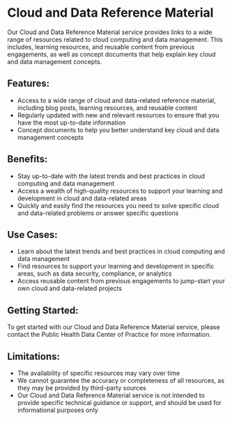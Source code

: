 # Cloud and Data Reference Material

Our Cloud and Data Reference Material service provides links to a wide range of resources related to cloud computing and data management. This includes, learning resources, and reusable content from previous engagements, as well as concept documents that help explain key cloud and data management concepts.

## Features:

- Access to a wide range of cloud and data-related reference material, including blog posts, learning resources, and reusable content
- Regularly updated with new and relevant resources to ensure that you have the most up-to-date information
- Concept documents to help you better understand key cloud and data management concepts

## Benefits:

- Stay up-to-date with the latest trends and best practices in cloud computing and data management
- Access a wealth of high-quality resources to support your learning and development in cloud and data-related areas
- Quickly and easily find the resources you need to solve specific cloud and data-related problems or answer specific questions

## Use Cases:

- Learn about the latest trends and best practices in cloud computing and data management
- Find resources to support your learning and development in specific areas, such as data security, compliance, or analytics
- Access reusable content from previous engagements to jump-start your own cloud and data-related projects

## Getting Started:

To get started with our Cloud and Data Reference Material service, please contact the Public Health Data Center of Practice for more information.

## Limitations:

- The availability of specific resources may vary over time
- We cannot guarantee the accuracy or completeness of all resources, as they may be provided by third-party sources
- Our Cloud and Data Reference Material service is not intended to provide specific technical guidance or support, and should be used for informational purposes only
